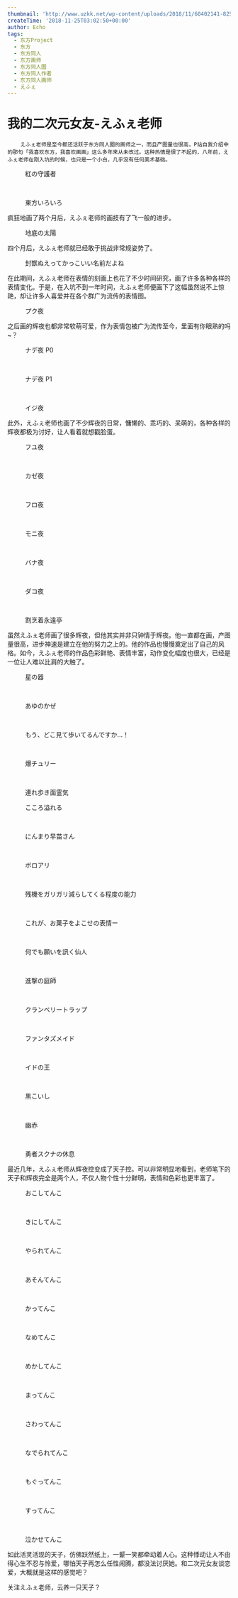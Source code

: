 ```yaml
---
thumbnail: 'http://www.uzkk.net/wp-content/uploads/2018/11/60402141-825x510.png'
createTime: '2018-11-25T03:02:50+00:00'
author: Echo
tags:
  - 东方Project
  - 东方
  - 东方同人
  - 东方画师
  - 东方同人图
  - 东方同人作者
  - 东方同人画师
  - えふぇ
---
```


# 我的二次元女友-えふぇ老师

		えふぇ老师是至今都还活跃于东方同人圈的画师之一，而且产图量也很高，P站自我介绍中的那句「我喜欢东方，我喜欢画画」这么多年来从未改过。这种热情是很了不起的，八年前，えふぇ老师在刚入坑的时候，也只是一个小白，几乎没有任何美术基础。

<figure>
  <img src="http://www.uzkk.net/wp-content/uploads/2018/11/8624397_p0.jpg" alt=""/>
  <figcaption>紅の守護者</figcaption>
</figure>

 

<figure>
  <img src="http://www.uzkk.net/wp-content/uploads/2018/11/10215970_p0.jpg" alt=""/>
  <figcaption>東方いろいろ</figcaption>
</figure>

疯狂地画了两个月后，えふぇ老师的画技有了飞一般的进步。

<figure>
  <img src="http://www.uzkk.net/wp-content/uploads/2018/11/11587054_p0.jpg" alt=""/>
  <figcaption>地底の太陽</figcaption>
</figure>

四个月后，えふぇ老师就已经敢于挑战非常规姿势了。

<figure>
  <img src="http://www.uzkk.net/wp-content/uploads/2018/11/12723284_p0.jpg" alt=""/>
  <figcaption>封獣ぬえってかっこいい名前だよね</figcaption>
</figure>

在此期间，えふぇ老师在表情的刻画上也花了不少时间研究，画了许多各种各样的表情变化。于是，在入坑不到一年时间，えふぇ老师便画下了这幅虽然说不上惊艳，却让许多人喜爱并在各个群广为流传的表情图。

<figure>
  <img src="http://www.uzkk.net/wp-content/uploads/2018/11/15848826_p0.png" alt=""/>
  <figcaption>プク夜</figcaption>
</figure>

之后画的辉夜也都非常软萌可爱，作为表情包被广为流传至今，里面有你眼熟的吗~？

<figure>
  <img src="http://www.uzkk.net/wp-content/uploads/2018/11/18354028_p0.jpg" alt=""/>
  <figcaption>ナデ夜 P0</figcaption>
</figure>

 

<figure>
  <img src="http://www.uzkk.net/wp-content/uploads/2018/11/18354028_p1.jpg" alt=""/>
  <figcaption>ナデ夜 P1</figcaption>
</figure>

 

<figure>
  <img src="http://www.uzkk.net/wp-content/uploads/2018/11/18662813_p0.jpg" alt=""/>
  <figcaption>イジ夜</figcaption>
</figure>

此外，えふぇ老师也画了不少辉夜的日常，慵懒的、乖巧的、呆萌的，各种各样的辉夜都极为讨好，让人看着就想戳脸蛋。

<figure>
  <img src="http://www.uzkk.net/wp-content/uploads/2018/11/48189635_p0-1.jpg" alt=""/>
  <figcaption>フユ夜</figcaption>
</figure>

 

<figure>
  <img src="http://www.uzkk.net/wp-content/uploads/2018/11/18522191_p0.jpg" alt=""/>
  <figcaption>カゼ夜</figcaption>
</figure>

 

<figure>
  <img src="http://www.uzkk.net/wp-content/uploads/2018/11/26261566_p0.jpg" alt=""/>
  <figcaption>フロ夜</figcaption>
</figure>

 

<figure>
  <img src="http://www.uzkk.net/wp-content/uploads/2018/11/27599079_p0.jpg" alt=""/>
  <figcaption>モニ夜</figcaption>
</figure>

 

<figure>
  <img src="http://www.uzkk.net/wp-content/uploads/2018/11/37655892_p0.jpg" alt=""/>
  <figcaption>バナ夜</figcaption>
</figure>

 

<figure>
  <img src="http://www.uzkk.net/wp-content/uploads/2018/11/52053527_p0.png" alt=""/>
  <figcaption>ダコ夜</figcaption>
</figure>

 

<figure>
  <img src="http://www.uzkk.net/wp-content/uploads/2018/11/50237792_p0-1.jpg" alt=""/>
  <figcaption>割烹着永遠亭</figcaption>
</figure>

虽然えふぇ老师画了很多辉夜，但他其实并非只钟情于辉夜。他一直都在画，产图量很高，进步神速是建立在他的努力之上的。他的作品也慢慢奠定出了自己的风格。如今，えふぇ老师的作品色彩鲜艳、表情丰富，动作变化幅度也很大，已经是一位让人难以比肩的大触了。

<figure>
  <img src="http://www.uzkk.net/wp-content/uploads/2018/11/34689497_p0.jpg" alt=""/>
  <figcaption>星の器</figcaption>
</figure>

 

<figure>
  <img src="http://www.uzkk.net/wp-content/uploads/2018/11/34544357_p0.png" alt=""/>
  <figcaption>あゆのかぜ</figcaption>
</figure>

 

<figure>
  <img src="http://www.uzkk.net/wp-content/uploads/2018/11/54889759_p0.png" alt=""/>
  <figcaption>もう、どこ見て歩いてるんですか…！</figcaption>
</figure>

 

<figure>
  <img src="http://www.uzkk.net/wp-content/uploads/2018/11/53895655_p0.png" alt=""/>
  <figcaption>爆チュリー</figcaption>
</figure>

 

<figure>
  <img src="http://www.uzkk.net/wp-content/uploads/2018/11/56475155_p0.jpg" alt=""/>
  <figcaption>連れ歩き面霊気</figcaption>
</figure>

<figure>
  <img src="http://www.uzkk.net/wp-content/uploads/2018/11/42323373_p0.jpg" alt=""/>
  <figcaption>こころ溢れる</figcaption>
</figure>

 

<figure>
  <img src="http://www.uzkk.net/wp-content/uploads/2018/11/53369232_p0.png" alt=""/>
  <figcaption>にんまり早苗さん</figcaption>
</figure>

 

<figure>
  <img src="http://www.uzkk.net/wp-content/uploads/2018/11/51479927_p0.png" alt=""/>
  <figcaption>ボロアリ</figcaption>
</figure>

 

<figure>
  <img src="http://www.uzkk.net/wp-content/uploads/2018/11/37945384_p0.png" alt=""/>
  <figcaption>残機をガリガリ減らしてくる程度の能力</figcaption>
</figure>

 

<figure>
  <img src="http://www.uzkk.net/wp-content/uploads/2018/11/46628486_p0.jpg" alt=""/>
  <figcaption>これが、お菓子をよこせの表情ー</figcaption>
</figure>

 

<figure>
  <img src="http://www.uzkk.net/wp-content/uploads/2018/11/51957520_p0.jpg" alt=""/>
  <figcaption>何でも願いを訊く仙人</figcaption>
</figure>

 

<figure>
  <img src="http://www.uzkk.net/wp-content/uploads/2018/11/35713556_p0.jpg" alt=""/>
  <figcaption>進撃の庭師</figcaption>
</figure>

 

<figure>
  <img src="http://www.uzkk.net/wp-content/uploads/2018/11/35357655_p0.jpg" alt=""/>
  <figcaption>クランベリートラップ</figcaption>
</figure>

 

<figure>
  <img src="http://www.uzkk.net/wp-content/uploads/2018/11/42910184_p0.jpg" alt=""/>
  <figcaption>ファンタズメイド</figcaption>
</figure>

 

<figure>
  <img src="http://www.uzkk.net/wp-content/uploads/2018/11/36115229_p0.jpg" alt=""/>
  <figcaption>イドの王</figcaption>
</figure>

 

<figure>
  <img src="http://www.uzkk.net/wp-content/uploads/2018/11/40420714_p0.jpg" alt=""/>
  <figcaption>黒こいし</figcaption>
</figure>

 

<figure>
  <img src="http://www.uzkk.net/wp-content/uploads/2018/11/41622381_p0-1.jpg" alt=""/>
  <figcaption>幽赤</figcaption>
</figure>

 

<figure>
  <img src="http://www.uzkk.net/wp-content/uploads/2018/11/42168521_p0.png" alt=""/>
  <figcaption>勇者スクナの休息</figcaption>
</figure>

最近几年，えふぇ老师从辉夜控变成了天子控。可以非常明显地看到，老师笔下的天子和辉夜完全是两个人，不仅人物个性十分鲜明，表情和色彩也更丰富了。

<figure>
  <img src="http://www.uzkk.net/wp-content/uploads/2018/11/57130967_p0.jpg" alt=""/>
  <figcaption>おこしてんこ</figcaption>
</figure>

 

<figure>
  <img src="http://www.uzkk.net/wp-content/uploads/2018/11/56705535_p0.jpg" alt=""/>
  <figcaption>きにしてんこ</figcaption>
</figure>

 

<figure>
  <img src="http://www.uzkk.net/wp-content/uploads/2018/11/53573369_p0-1.png" alt=""/>
  <figcaption>やられてんこ</figcaption>
</figure>

 

<figure>
  <img src="http://www.uzkk.net/wp-content/uploads/2018/11/58235014_p0.jpg" alt=""/>
  <figcaption>あそんてんこ</figcaption>
</figure>

 

<figure>
  <img src="http://www.uzkk.net/wp-content/uploads/2018/11/62029651_p0.jpg" alt=""/>
  <figcaption>かってんこ</figcaption>
</figure>

 

<figure>
  <img src="http://www.uzkk.net/wp-content/uploads/2018/11/62718063_p0.jpg" alt=""/>
  <figcaption>なめてんこ</figcaption>
</figure>

 

<figure>
  <img src="http://www.uzkk.net/wp-content/uploads/2018/11/64061746_p0.jpg" alt=""/>
  <figcaption>めかしてんこ</figcaption>
</figure>

 

<figure>
  <img src="http://www.uzkk.net/wp-content/uploads/2018/11/60402141_p0.jpg" alt=""/>
  <figcaption>まってんこ</figcaption>
</figure>

 

<figure>
  <img src="http://www.uzkk.net/wp-content/uploads/2018/11/65649214_p0.jpg" alt=""/>
  <figcaption>さわってんこ</figcaption>
</figure>

 

<figure>
  <img src="http://www.uzkk.net/wp-content/uploads/2018/11/68303583_p0.jpg" alt=""/>
  <figcaption>なでられてんこ</figcaption>
</figure>

 

<figure>
  <img src="http://www.uzkk.net/wp-content/uploads/2018/11/58780775_p0.jpg" alt=""/>
  <figcaption>もぐってんこ</figcaption>
</figure>

 

<figure>
  <img src="http://www.uzkk.net/wp-content/uploads/2018/11/31086571_p0.jpg" alt=""/>
  <figcaption>すってんこ</figcaption>
</figure>

 

<figure>
  <img src="http://www.uzkk.net/wp-content/uploads/2018/11/21521148_p0.jpg" alt=""/>
  <figcaption>泣かせてんこ</figcaption>
</figure>

如此活灵活现的天子，仿佛跃然纸上，一颦一笑都牵动着人心。这种悸动让人不由得心生不忍与怜爱，哪怕天子再怎么任性闹腾，都没法讨厌她。和二次元女友谈恋爱，大概就是这样的感觉吧？

关注えふぇ老师，云养一只天子？
